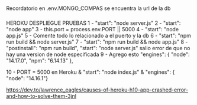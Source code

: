 ###
Recordatorio en .env.MONGO_COMPAS se encuentra la url de la db


###
HEROKU DESPLIEGUE PRUEBAS
1 - "start": "node server.js"
2 - "start": "node app"
3 - this.port = process.env.PORT || 5000
4 - "start": "node app.js"
5 - Comente todo lo relacionado a el puerto y la db
6 - "start": "npm run build && node server.js"
7 - "start": "npm run build && node app.js"
8 - "postinstall": "npm run build",  "start": "node server.js"
    salio error de que no hay una version de node especificada
9 - Agrego esto
    "engines": {
    "node": "14.17.0",
    "npm": "6.14.13"
},

10 -   PORT = 5000 en Heroku &   "start": "node index.js" &  "engines": { "node": "14.16.1"}

https://dev.to/lawrence_eagles/causes-of-heroku-h10-app-crashed-error-and-how-to-solve-them-3jnl